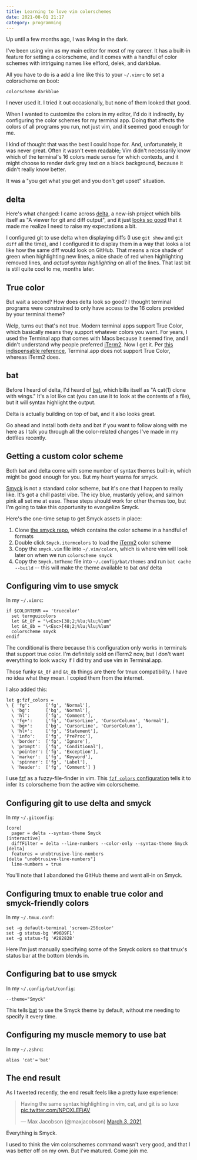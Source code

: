 ```yaml
---
title: Learning to love vim colorschemes
date: 2021-08-01 21:17
category: programming
---
```


Up until a few months ago, I was living in the dark.

I've been using vim as my main editor for most of my career.
It has a built-in feature for setting a colorscheme, and it comes with a handful of color schemes with intriguing names like elflord, delek, and darkblue.

All you have to do is a add a line like this to your `~/.vimrc` to set a colorscheme on boot:

```vimscript
colorscheme darkblue
```

I never used it.
I tried it out occasionally, but none of them looked that good.

When I wanted to customize the colors in my editor, I'd do it indirectly, by configuring the color schemes for my terminal app.
Doing that affects the colors of all programs you run, not just vim, and it seemed good enough for me.

I kind of thought that was the best I could hope for.
And, unfortunately, it was never great.
Often it wasn't even readable; Vim didn't necessarily know which of the terminal's 16 colors made sense for which contexts, and it might choose to render dark grey text on a black background, because it didn't really know better.

It was a "you get what you get and you don't get upset" situation.

## delta

Here's what changed: I came across [delta], a new-ish project which bills itself as "A viewer for git and diff output", and it just [looks so good](https://github.com/dandavison/delta#comparisons-with-other-tools) that it made me realize I need to raise my expectations a bit.

I configured git to use delta when displaying diffs (I use `git show` and `git diff` all the time), and I configured it to display them in a way that looks a lot like how the same diff would look on GitHub.
That means a nice shade of green when highlighting new lines, a nice shade of red when highlighting removed lines, and _actual syntax highlighting_ on all of the lines.
That last bit is still quite cool to me, months later.

[delta]: https://github.com/dandavison/delta

## True color

But wait a second?
How does delta look so good?
I thought terminal programs were constrained to only have access to the 16 colors provided by your terminal theme?

Welp, turns out that's not true.
Modern terminal apps support True Color, which basically means they support whatever colors you want.
For years, I used the Terminal app that comes with Macs because it seemed fine, and I didn't understand why people preferred [iTerm2](https://iterm2.com/).
Now I get it.
Per [this indispensable reference](https://github.com/termstandard/colors), Terminal.app does not support True Color, whereas iTerm2 does.

## bat

Before I heard of delta, I'd heard of [bat](https://github.com/sharkdp/bat), which bills itself as "A cat(1) clone with wings."
It's a lot like cat (you can use it to look at the contents of a file), but it will syntax highlight the output.

Delta is actually building on top of bat, and it also looks great.

Go ahead and install both delta and bat if you want to follow along with me here as I talk you through all the color-related changes I've made in my dotfiles recently.

## Getting a custom color scheme

Both bat and delta come with some number of syntax themes built-in, which might be good enough for you.
But my heart yearns for smyck.

[Smyck] is not a standard color scheme, but it's one that I happen to really like.
It's got a chill pastel vibe.
The icy blue, mustardy yellow, and salmon pink all set me at ease.
These steps should work for other themes too, but I'm going to take this opportunity to evangelize Smyck.

[Smyck]: https://github.com/hukl/Smyck-Color-Scheme/

Here's the one-time setup to get Smyck assets in place:

1. Clone [the smyck repo](https://github.com/hukl/Smyck-Color-Scheme/), which contains the color scheme in a handful of formats
2. Double click `Smyck.itermcolors` to load the [iTerm2](https://iterm2.com/) color scheme
3. Copy the `smyck.vim` file into `~/.vim/colors`, which is where vim will look later on when we run `colorscheme smyck`
4. Copy the `Smyck.tmTheme` file into `~/.config/bat/themes` and run `bat cache --build` -- this will make the theme available to bat _and_ delta

## Configuring vim to use smyck

In my `~/.vimrc`:

```vimscript
if $COLORTERM == 'truecolor'
  set termguicolors
  let &t_8f = "\<Esc>[38;2;%lu;%lu;%lum"
  let &t_8b = "\<Esc>[48;2;%lu;%lu;%lum"
  colorscheme smyck
endif
```

The conditional is there because this configuration only works in terminals that support true color.
I'm definitely sold on iTerm2 now, but I don't want everything to look wacky if I did try and use vim in Terminal.app.

Those funky `&t_8f` and `&t_8b` things are there for tmux compatibility.
I have no idea what they mean.
I copied them from the internet.

I also added this:

```vimscript
let g:fzf_colors =
\ { 'fg':      ['fg', 'Normal'],
  \ 'bg':      ['bg', 'Normal'],
  \ 'hl':      ['fg', 'Comment'],
  \ 'fg+':     ['fg', 'CursorLine', 'CursorColumn', 'Normal'],
  \ 'bg+':     ['bg', 'CursorLine', 'CursorColumn'],
  \ 'hl+':     ['fg', 'Statement'],
  \ 'info':    ['fg', 'PreProc'],
  \ 'border':  ['fg', 'Ignore'],
  \ 'prompt':  ['fg', 'Conditional'],
  \ 'pointer': ['fg', 'Exception'],
  \ 'marker':  ['fg', 'Keyword'],
  \ 'spinner': ['fg', 'Label'],
  \ 'header':  ['fg', 'Comment'] }
```

I use [fzf](https://github.com/junegunn/fzf#as-vim-plugin) as a fuzzy-file-finder in vim.
This [`fzf_colors` configuration](https://github.com/junegunn/fzf/blob/master/README-VIM.md#explanation-of-gfzf_colors) tells it to infer its colorscheme from the active vim colorscheme.

## Configuring git to use delta and smyck

In my `~/.gitconfig`:

```text
[core]
  pager = delta --syntax-theme Smyck
[interactive]
  diffFilter = delta --line-numbers --color-only --syntax-theme Smyck
[delta]
  features = unobtrusive-line-numbers
[delta "unobtrusive-line-numbers"]
  line-numbers = true
```

You'll note that I abandoned the GitHub theme and went all-in on Smyck.

## Configuring tmux to enable true color and smyck-friendly colors

In my `~/.tmux.conf`:

```text
set -g default-terminal 'screen-256color'
set -g status-bg '#96D9F1'
set -g status-fg '#282828'
```

Here I'm just manually specifying some of the Smyck colors so that tmux's status bar at the bottom blends in.

## Configuring bat to use smyck

In my `~/.config/bat/config`:

```text
--theme="Smyck"
```

This tells [bat] to use the Smyck theme by default, without me needing to specify it every time.

[bat]: https://github.com/sharkdp/bat

## Configuring my muscle memory to use bat

In my `~/.zshrc`:

```shell
alias 'cat'='bat'
```

## The end result

As I tweeted recently, the end result feels like a pretty luxe experience:

<blockquote class="twitter-tweet"><p lang="en" dir="ltr">Having the same syntax highlighting in vim, cat, and git is so luxe <a href="https://t.co/NPOXLEFjAV">pic.twitter.com/NPOXLEFjAV</a></p>&mdash; Max Jacobson (@maxjacobson) <a href="https://twitter.com/maxjacobson/status/1367185043211374598?ref_src=twsrc%5Etfw">March 3, 2021</a></blockquote>

Everything is Smyck.

I used to think the vim colorschemes command wasn't very good, and that I was better off on my own.
But I've matured.
Come join me.
